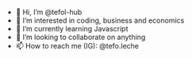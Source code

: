- 👋 Hi, I’m @tefol-hub
- 👀 I’m interested in coding, business and economics
- 🌱 I’m currently learning Javascript
- 💞️ I’m looking to collaborate on anything
- 📫 How to reach me (IG): @tefo.leche

<!---
tefol-hub/tefol-hub is a ✨ special ✨ repository because its `README.md` (this file) appears on your GitHub profile.
You can click the Preview link to take a look at your changes.
--->
